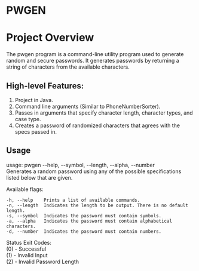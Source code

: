 # PWGEN
# Project Overview

The pwgen program is a command-line utility program used to generate random and secure passwords. 
It generates passwords by returning a string of characters from the available characters.

## High-level Features:

1. Project in Java. 
2. Command line arguments (Similar to PhoneNumberSorter).
3. Passes in arguments that specify character length, character types, and case type. 
4. Creates a password of randomized characters that agrees with the specs passed in.

## Usage
usage: pwgen --help, --symbol, --length, --alpha, --number <br>
Generates a random password using any of the possible specifications listed below that are given. 

Available flags:

    -h, --help    Prints a list of available commands.
    -n, --length  Indicates the length to be output. There is no default length.
    -s, --symbol  Indicates the password must contain symbols.
    -a, --alpha   Indicates the password must contain alphabetical characters.
    -d, --number  Indicates the password must contain numbers.

Status Exit Codes:<br>
(0) - Successful<br>
(1) - Invalid Input<br>
(2) - Invalid Password Length<br>